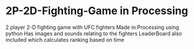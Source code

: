 # 2P-2D-Fighting-Game in Processing
2 player 2-D fighting game with UFC fighters
Made in Processing using python 
Has images and sounds relating to the fighters
LeaderBoard also included which calculates ranking based on time
